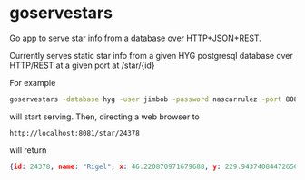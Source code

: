 goservestars
============

Go app to serve star info from a database over HTTP+JSON+REST.

Currently serves static star info from a given HYG postgresql database over HTTP/REST at a given port at /star/{id}

For example

```bash
goservestars -database hyg -user jimbob -password nascarrulez -port 8081
```

will start serving. Then, directing a web browser to 

```http
http://localhost:8081/star/24378
```

will return

```json
{id: 24378, name: "Rigel", x: 46.220870971679688, y: 229.943740844726562, z: -33.805030822753906, color: -0.029999999329448, magnitude: 0.180000007152557}
```
